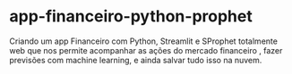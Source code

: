# app-financeiro-python-prophet
Criando um app Financeiro com Python, Streamlit e SProphet totalmente web que nos permite acompanhar as ações do mercado financeiro , fazer previsões com machine learning, e ainda salvar tudo isso na nuvem.
